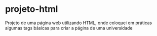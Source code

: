 # projeto-html
Projeto de uma página web utilizando HTML, onde coloquei em práticas algumas tags básicas para criar a página de uma universidade
